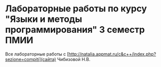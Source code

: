 # Лабораторные работы по курсу "Языки и методы программирования" 3 семестр ПМИИ

Все лабораторные работы с [http://natalia.appmat.ru/c&c++/index.php?sezione=compiti](сайта) Чибизовой Н.В.
